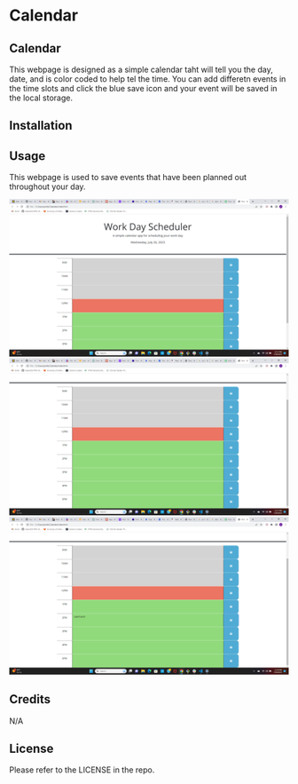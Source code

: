 # Calendar

## Calendar

This webpage is designed as a simple calendar taht will tell you the day, date, and is color coded to help tel the time. You can add differetn events in the time slots and click the blue save icon and your event will be saved in the local storage. 

## Installation



## Usage 

This webpage is used to save events that have been planned out throughout your day. 

![Calendar 1](./Screenshots/Calendar%201.png)
![Calendar 2](./Screenshots/Calendar%202.png)
![Calendar 3](./Screenshots/Calendar%203.png)

## Credits

N/A

## License

Please refer to the LICENSE in the repo. 